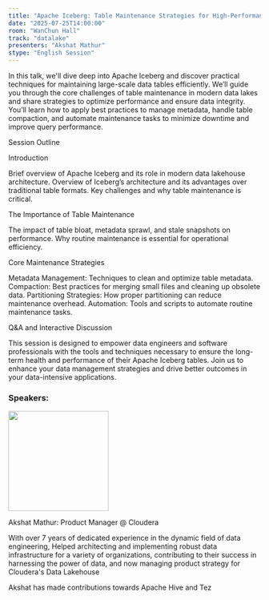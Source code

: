 ```yaml
---
title: "Apache Iceberg: Table Maintenance Strategies for High-Performance Data Lakehouses"
date: "2025-07-25T14:00:00"
room: "WanChun Hall"
track: "datalake"
presenters: "Akshat Mathur"
stype: "English Session"
---
```


In this talk, we'll dive deep into Apache Iceberg and discover practical techniques for maintaining large-scale data tables efficiently. We’ll guide you through the core challenges of table maintenance in modern data lakes and share strategies to optimize performance and ensure data integrity. You’ll learn how to apply best practices to manage metadata, handle table compaction, and automate maintenance tasks to minimize downtime and improve query performance. 

Session Outline

Introduction
 
Brief overview of Apache Iceberg and its role in modern data lakehouse architecture.
 Overview of Iceberg’s architecture and its advantages over traditional table formats.
 Key challenges and why table maintenance is critical.

The Importance of Table Maintenance
 
The impact of table bloat, metadata sprawl, and stale snapshots on performance.
 Why routine maintenance is essential for 
 operational efficiency.

Core Maintenance Strategies

 Metadata Management: Techniques to clean and optimize table metadata.
 Compaction: Best practices for merging small files and cleaning up obsolete data.
 Partitioning Strategies: How proper partitioning can reduce maintenance overhead.
 Automation: Tools and scripts to automate routine maintenance tasks.

Q&A and Interactive Discussion

This session is designed to empower data engineers and software professionals with the tools and techniques necessary to ensure the long-term health and performance of their Apache Iceberg tables. Join us to enhance your data management strategies and drive better outcomes in your data-intensive applications.


### Speakers:


<img src="https://sessionize.com/image/d598-400o400o1-TWRJCfGzVB3ZKDH85a4riC.jpg" width="200" /><br/>

Akshat Mathur: Product Manager @ Cloudera

With over 7 years of dedicated experience in the dynamic field of data engineering, Helped architecting and implementing robust data infrastructure for a variety of organizations, contributing to their success in harnessing the power of data, and now managing product strategy for Cloudera's Data Lakehouse

Akshat has made contributions towards Apache Hive and Tez